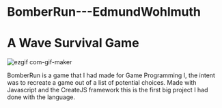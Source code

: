 # BomberRun---EdmundWohlmuth
 
 # A Wave Survival Game
![ezgif com-gif-maker](https://user-images.githubusercontent.com/74564582/162734067-9795cecc-d7d2-434e-b48a-909cdb2600a7.gif)

BomberRun is a game that I had made for Game Programming I, the intent was to recreate a game out of a list of potential choices. Made with Javascript and the CreateJS framework this is the first big project I had done with the language.
